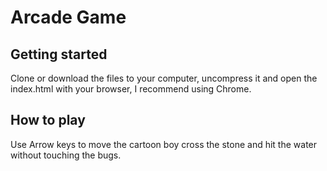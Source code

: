# Arcade Game
## Getting started
Clone or download the files to your computer, uncompress it and open the index.html with your browser, I recommend using Chrome.
## How to play
Use Arrow keys to move the cartoon boy cross the stone and hit the water without touching the bugs.
